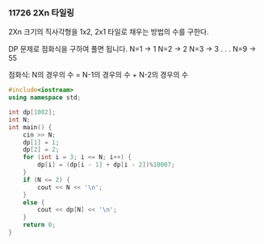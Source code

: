 ### 11726 2Xn 타일링

2Xn 크기의 직사각형을 1x2, 2x1 타일로 채우는 방법의 수를 구한다.

DP 문제로 점화식을 구하여 풀면 됩니다.
N=1 -> 1
N=2 -> 2
N=3 -> 3 
.
.
.
N=9 -> 55

점화식: N의 경우의 수 = N-1의 경우의 수 + N-2의 경우의 수
```C++
#include<iostream>
using namespace std;

int dp[1002];
int N;
int main() {
	cin >> N;
	dp[1] = 1;
	dp[2] = 2;
	for (int i = 3; i <= N; i++) {
		dp[i] = (dp[i - 1] + dp[i - 2])%10007;
	}
	if (N <= 2) {
		cout << N << '\n';
	}
	else {
		cout << dp[N] << '\n';
	}
    return 0;
}
```
